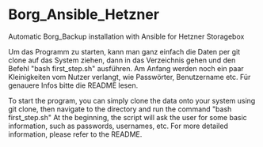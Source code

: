 # Borg_Ansible_Hetzner
Automatic Borg_Backup installation with Ansible for Hetzner Storagebox


Um das Programm zu starten, kann man ganz einfach die Daten per git clone auf das System ziehen, dann in das Verzeichnis gehen und den Befehl "bash first_step.sh" ausführen. Am Anfang werden noch ein paar Kleinigkeiten vom Nutzer verlangt, wie Passwörter, Benutzername etc.
Für genauere Infos bitte die README lesen.

To start the program, you can simply clone the data onto your system using git clone, then navigate to the directory and run the command "bash first_step.sh" At the beginning, the script will ask the user for some basic information, such as passwords, usernames, etc.
For more detailed information, please refer to the README.
